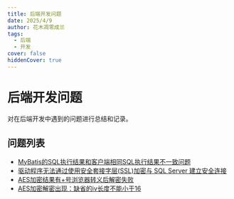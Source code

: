 ```yaml
---
title: 后端开发问题
date: 2025/4/9
author: 花木凋零成兰
tags: 
  - 后端
  - 开发
cover: false
hiddenCover: true
---
```


# 后端开发问题

对在后端开发中遇到的问题进行总结和记录。

## 问题列表

- [MyBatis的SQL执行结果和客户端相同SQL执行结果不一致问题](./MyBatis的SQL执行结果和客户端相同SQL执行结果不一致问题.md)
- [驱动程序无法通过使用安全套接字层(SSL)加密与 SQL Server 建立安全连接](./驱动程序无法通过使用安全套接字层(SSL)加密与SQLServer建立安全连接.md)
- [AES加密结果有+号浏览器转义后解密失败](./AES加密结果有+号浏览器转义后解密失败.md)
- [AES加密解密出现：缺省的iv长度不能小于16](./AES加密解密出现：缺省的iv长度不能小于16.md)
    
